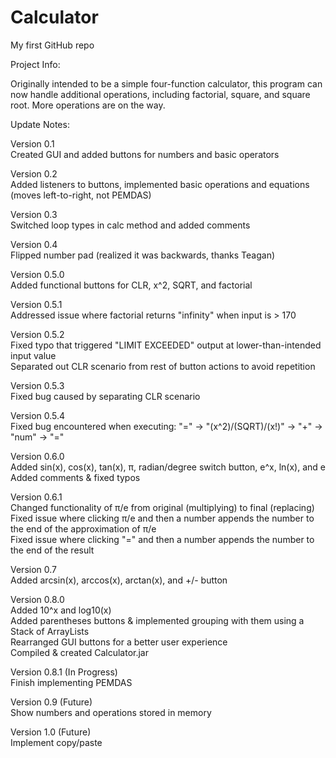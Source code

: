# Calculator

My first GitHub repo
  
Project Info:  
  
Originally intended to be a simple four-function calculator, this program can now handle additional operations, including factorial, square, and square root. More operations are on the way.  
  
Update Notes:  
  
Version 0.1  
Created GUI and added buttons for numbers and basic operators  
  
Version 0.2  
Added listeners to buttons, implemented basic operations and equations (moves left-to-right, not PEMDAS)  
  
Version 0.3  
Switched loop types in calc method and added comments  
  
Version 0.4  
Flipped number pad (realized it was backwards, thanks Teagan)  
  
Version 0.5.0  
Added functional buttons for CLR, x^2, SQRT, and factorial  
  
Version 0.5.1  
Addressed issue where factorial returns "infinity" when input is > 170  
  
Version 0.5.2  
Fixed typo that triggered "LIMIT EXCEEDED" output at lower-than-intended input value  
Separated out CLR scenario from rest of button actions to avoid repetition  
  
Version 0.5.3  
Fixed bug caused by separating CLR scenario  
  
Version 0.5.4  
Fixed bug encountered when executing: "=" -> "(x^2)/(SQRT)/(x!)" -> "+" -> "num" -> "="  
  
Version 0.6.0  
Added sin(x), cos(x), tan(x), π, radian/degree switch button, e^x, ln(x), and e  
Added comments & fixed typos  
  
Version 0.6.1  
Changed functionality of π/e from original (multiplying) to final (replacing)  
Fixed issue where clicking π/e and then a number appends the number to the end of the approximation of π/e  
Fixed issue where clicking "=" and then a number appends the number to the end of the result  
  
Version 0.7  
Added arcsin(x), arccos(x), arctan(x), and +/- button  
  
Version 0.8.0  
Added 10^x and log10(x)  
Added parentheses buttons & implemented grouping with them using a Stack of ArrayLists  
Rearranged GUI buttons for a better user experience  
Compiled & created Calculator.jar
  
Version 0.8.1 (In Progress)  
Finish implementing PEMDAS
  
Version 0.9 (Future)  
Show numbers and operations stored in memory  
  
Version 1.0 (Future)  
Implement copy/paste  